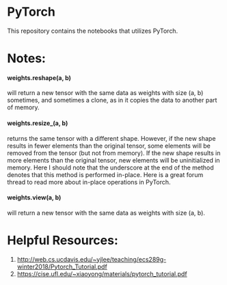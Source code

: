 # PyTorch
This repository contains the notebooks that utilizes PyTorch.

# Notes:
#### weights.reshape(a, b) 
will return a new tensor with the same data as weights with size (a, b) sometimes, and sometimes a clone, as in it copies the data to another part of memory.

#### weights.resize_(a, b) 
returns the same tensor with a different shape. However, if the new shape results in fewer elements than the original tensor, some elements will be removed from the tensor (but not from memory). If the new shape results in more elements than the original tensor, new elements will be uninitialized in memory. Here I should note that the underscore at the end of the method denotes that this method is performed in-place. Here is a great forum thread to read more about in-place operations in PyTorch.

#### weights.view(a, b) 
will return a new tensor with the same data as weights with size (a, b).

# Helpful Resources:
1. http://web.cs.ucdavis.edu/~yjlee/teaching/ecs289g-winter2018/Pytorch_Tutorial.pdf
2. https://cise.ufl.edu/~xiaoyong/materials/pytorch_tutorial.pdf
